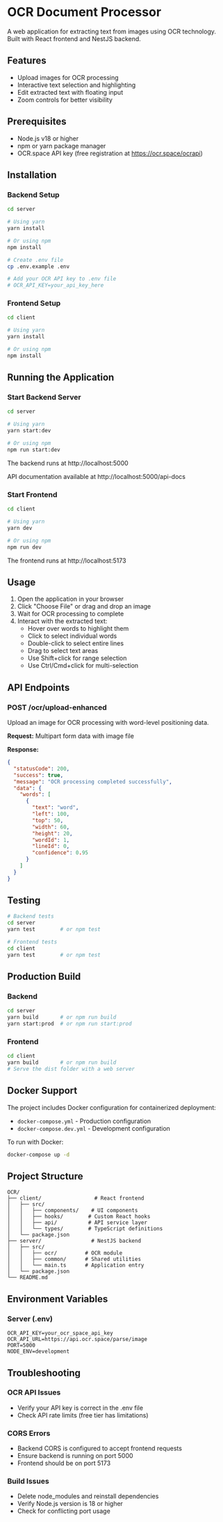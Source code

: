 # OCR Document Processor

A web application for extracting text from images using OCR technology. Built with React frontend and NestJS backend.

## Features

- Upload images for OCR processing
- Interactive text selection and highlighting
- Edit extracted text with floating input
- Zoom controls for better visibility

## Prerequisites

- Node.js v18 or higher
- npm or yarn package manager
- OCR.space API key (free registration at https://ocr.space/ocrapi)

## Installation

### Backend Setup

```bash
cd server

# Using yarn
yarn install

# Or using npm
npm install

# Create .env file
cp .env.example .env

# Add your OCR API key to .env file
# OCR_API_KEY=your_api_key_here
```

### Frontend Setup

```bash
cd client

# Using yarn
yarn install

# Or using npm
npm install
```

## Running the Application

### Start Backend Server

```bash
cd server

# Using yarn
yarn start:dev

# Or using npm
npm run start:dev
```

The backend runs at http://localhost:5000

API documentation available at http://localhost:5000/api-docs

### Start Frontend

```bash
cd client

# Using yarn
yarn dev

# Or using npm
npm run dev
```

The frontend runs at http://localhost:5173

## Usage

1. Open the application in your browser
2. Click "Choose File" or drag and drop an image
3. Wait for OCR processing to complete
4. Interact with the extracted text:
   - Hover over words to highlight them
   - Click to select individual words
   - Double-click to select entire lines
   - Drag to select text areas
   - Use Shift+click for range selection
   - Use Ctrl/Cmd+click for multi-selection

## API Endpoints

### POST /ocr/upload-enhanced
Upload an image for OCR processing with word-level positioning data.

**Request:** Multipart form data with image file

**Response:**
```json
{
  "statusCode": 200,
  "success": true,
  "message": "OCR processing completed successfully",
  "data": {
    "words": [
      {
        "text": "word",
        "left": 100,
        "top": 50,
        "width": 60,
        "height": 20,
        "wordId": 1,
        "lineId": 0,
        "confidence": 0.95
      }
    ]
  }
}
```

## Testing

```bash
# Backend tests
cd server
yarn test        # or npm test

# Frontend tests
cd client
yarn test        # or npm test
```

## Production Build

### Backend
```bash
cd server
yarn build       # or npm run build
yarn start:prod  # or npm run start:prod
```

### Frontend
```bash
cd client
yarn build       # or npm run build
# Serve the dist folder with a web server
```

## Docker Support

The project includes Docker configuration for containerized deployment:

- `docker-compose.yml` - Production configuration
- `docker-compose.dev.yml` - Development configuration

To run with Docker:
```bash
docker-compose up -d
```

## Project Structure

```
OCR/
├── client/                 # React frontend
│   ├── src/
│   │   ├── components/    # UI components
│   │   ├── hooks/        # Custom React hooks
│   │   ├── api/          # API service layer
│   │   └── types/        # TypeScript definitions
│   └── package.json
├── server/                # NestJS backend
│   ├── src/
│   │   ├── ocr/         # OCR module
│   │   ├── common/      # Shared utilities
│   │   └── main.ts      # Application entry
│   └── package.json
└── README.md
```

## Environment Variables

### Server (.env)
```
OCR_API_KEY=your_ocr_space_api_key
OCR_API_URL=https://api.ocr.space/parse/image
PORT=5000
NODE_ENV=development
```

## Troubleshooting

### OCR API Issues
- Verify your API key is correct in the .env file
- Check API rate limits (free tier has limitations)

### CORS Errors
- Backend CORS is configured to accept frontend requests
- Ensure backend is running on port 5000
- Frontend should be on port 5173

### Build Issues
- Delete node_modules and reinstall dependencies
- Verify Node.js version is 18 or higher
- Check for conflicting port usage
